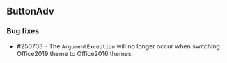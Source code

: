 ## ButtonAdv

### Bug fixes

* \#250703 - The `ArgumentException` will no longer occur when switching Office2019 theme to Office2016 themes.